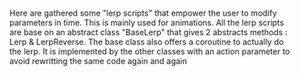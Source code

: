 Here are gathered some "lerp scripts" that empower the user to modify parameters in time. This is mainly used for animations.
All the lerp scripts are base on an abstract class "BaseLerp" that gives 2 abstracts methods : Lerp & LerpReverse. 
The base class also offers a coroutine to actually do the lerp. It is implemented by the other classes with an action parameter to avoid rewritting the same code again and again 
